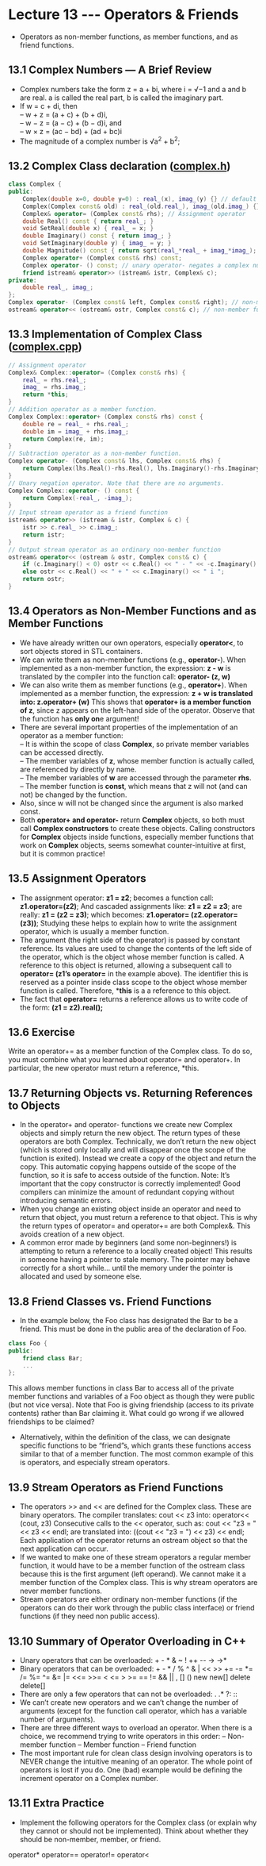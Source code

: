 # Lecture 13 --- Operators & Friends

- Operators as non-member functions, as member functions, and as friend functions.

## 13.1 Complex Numbers — A Brief Review

- Complex numbers take the form z = a + bi, where i = &radic;−1 and a and b are real. a is called the real part, b is called the imaginary part.
- If w = c + di, then  
  – w + z = (a + c) + (b + d)i,  
  – w − z = (a − c) + (b − d)i, and  
  – w × z = (ac − bd) + (ad + bc)i 
- The magnitude of a complex number is &radic;a<sup>2</sup> + b<sup>2</sup>;

## 13.2 Complex Class declaration ([complex.h](complex.h))

```cpp
class Complex {
public:
	Complex(double x=0, double y=0) : real_(x), imag_(y) {} // default constructor
	Complex(Complex const& old) : real_(old.real_), imag_(old.imag_) {} // copy constructor
	Complex& operator= (Complex const& rhs); // Assignment operator
	double Real() const { return real_; }
	void SetReal(double x) { real_ = x; }
	double Imaginary() const { return imag_; }
	void SetImaginary(double y) { imag_ = y; }
	double Magnitude() const { return sqrt(real_*real_ + imag_*imag_); }
	Complex operator+ (Complex const& rhs) const;
	Complex operator- () const; // unary operator- negates a complex number
	friend istream& operator>> (istream& istr, Complex& c);
private:
	double real_, imag_;
};
Complex operator- (Complex const& left, Complex const& right); // non-member function
ostream& operator<< (ostream& ostr, Complex const& c); // non-member function
```

## 13.3 Implementation of Complex Class ([complex.cpp](complex.cpp))

```cpp
// Assignment operator
Complex& Complex::operator= (Complex const& rhs) {
	real_ = rhs.real_;
	imag_ = rhs.imag_;
	return *this;
}
// Addition operator as a member function.
Complex Complex::operator+ (Complex const& rhs) const {
	double re = real_ + rhs.real_;
	double im = imag_ + rhs.imag_;
	return Complex(re, im);
}
// Subtraction operator as a non-member function.
Complex operator- (Complex const& lhs, Complex const& rhs) {
	return Complex(lhs.Real()-rhs.Real(), lhs.Imaginary()-rhs.Imaginary());
}
// Unary negation operator. Note that there are no arguments.
Complex Complex::operator- () const {
	return Complex(-real_, -imag_);
}
// Input stream operator as a friend function
istream& operator>> (istream & istr, Complex & c) {
	istr >> c.real_ >> c.imag_;
	return istr;
}
// Output stream operator as an ordinary non-member function
ostream& operator<< (ostream & ostr, Complex const& c) {
	if (c.Imaginary() < 0) ostr << c.Real() << " - " << -c.Imaginary() << " i ";
	else ostr << c.Real() << " + " << c.Imaginary() << " i ";
	return ostr;
}
```

## 13.4 Operators as Non-Member Functions and as Member Functions

- We have already written our own operators, especially **operator<**, to sort objects stored in STL containers.
- We can write them as non-member functions (e.g., **operator-**). When implemented as a non-member function,
the expression: **z - w** is translated by the compiler into the function call: **operator- (z, w)**
- We can also write them as member functions (e.g., **operator+**). When implemented as a member function, the
expression: **z + w is translated into: z.operator+ (w)**
This shows that **operator+ is a member function of z**, since z appears on the left-hand side of the operator.
Observe that the function has **only on**e argument!
- There are several important properties of the implementation of an operator as a member function:  
  – It is within the scope of class **Complex**, so private member variables can be accessed directly.  
  – The member variables of **z**, whose member function is actually called, are referenced by directly by name.  
  – The member variables of **w** are accessed through the parameter **rhs**.  
  – The member function is **const**, which means that z will not (and can not) be changed by the function.
- Also, since w will not be changed since the argument is also marked const.
- Both **operator+ and operator-** return **Complex** objects, so both must call **Complex constructors** to create these
objects. Calling constructors for **Complex** objects inside functions, especially member functions that work on
**Complex** objects, seems somewhat counter-intuitive at first, but it is common practice!

## 13.5 Assignment Operators

- The assignment operator: **z1 = z2**; becomes a function call: **z1.operator=(z2)**;
And cascaded assignments like: **z1 = z2 = z3**; are really: **z1 = (z2 = z3)**;
which becomes: **z1.operator= (z2.operator= (z3))**;
Studying these helps to explain how to write the assignment operator, which is usually a member function.
- The argument (the right side of the operator) is passed by constant reference. Its values are used to change
the contents of the left side of the operator, which is the object whose member function is called. A reference
to this object is returned, allowing a subsequent call to **operator= (z1’s operator=** in the example above).
The identifier this is reserved as a pointer inside class scope to the object whose member function is called.
Therefore, ***this** is a a reference to this object.
- The fact that **operator=** returns a reference allows us to write code of the form: **(z1 = z2).real();**

## 13.6 Exercise

Write an operator+= as a member function of the Complex class. To do so, you must combine what you learned
about operator= and operator+. In particular, the new operator must return a reference, *this.




## 13.7 Returning Objects vs. Returning References to Objects

- In the operator+ and operator- functions we create new Complex objects and simply return the new object.
The return types of these operators are both Complex.
Technically, we don’t return the new object (which is stored only locally and will disappear once the scope of
the function is exited). Instead we create a copy of the object and return the copy. This automatic copying
happens outside of the scope of the function, so it is safe to access outside of the function. Note: It’s important
that the copy constructor is correctly implemented! Good compilers can minimize the amount of redundant
copying without introducing semantic errors.
- When you change an existing object inside an operator and need to return that object, you must return a
reference to that object. This is why the return types of operator= and operator+= are both Complex&.
This avoids creation of a new object.
- A common error made by beginners (and some non-beginners!) is attempting to return a reference to a locally
created object! This results in someone having a pointer to stale memory. The pointer may behave correctly
for a short while... until the memory under the pointer is allocated and used by someone else.

## 13.8 Friend Classes vs. Friend Functions

- In the example below, the Foo class has designated the Bar to be a friend. This must be done in the public
area of the declaration of Foo.
```cpp
class Foo {
public:
	friend class Bar;
	...
};
```
This allows member functions in class Bar to access all of the private member functions and variables of a Foo
object as though they were public (but not vice versa). Note that Foo is giving friendship (access to its private
contents) rather than Bar claiming it. What could go wrong if we allowed friendships to be claimed?
- Alternatively, within the definition of the class, we can designate specific functions to be “friend”s, which
grants these functions access similar to that of a member function. The most common example of this is
operators, and especially stream operators.

## 13.9 Stream Operators as Friend Functions

- The operators >> and << are defined for the Complex class. These are binary operators.
The compiler translates: cout << z3 into: operator<< (cout, z3)
Consecutive calls to the << operator, such as: cout << "z3 = " << z3 << endl;
are translated into: ((cout << "z3 = ") << z3) << endl;
Each application of the operator returns an ostream object so that the next application can occur.
- If we wanted to make one of these stream operators a regular member function, it would have to be a member
function of the ostream class because this is the first argument (left operand). We cannot make it a member
function of the Complex class. This is why stream operators are never member functions.
- Stream operators are either ordinary non-member functions (if the operators can do their work through the
public class interface) or friend functions (if they need non public access).

## 13.10 Summary of Operator Overloading in C++

- Unary operators that can be overloaded: + - * & ~ ! ++ -- -> ->*
- Binary operators that can be overloaded: + - * / % ^ & | << >> += -= *= /= %= ^=
&= |= <<= >>= < <= > >= == != && || , [] () new new[] delete delete[]
- There are only a few operators that can not be overloaded: . .* ?: ::
- We can’t create new operators and we can’t change the number of arguments (except for the function call
operator, which has a variable number of arguments).
- There are three different ways to overload an operator. When there is a choice, we recommend trying to write
operators in this order:
  – Non-member function
  – Member function
  – Friend function
- The most important rule for clean class design involving operators is to NEVER change the intuitive
meaning of an operator. The whole point of operators is lost if you do. One (bad) example would be
defining the increment operator on a Complex number.

## 13.11 Extra Practice

- Implement the following operators for the Complex class (or explain why they cannot or should not be
implemented). Think about whether they should be non-member, member, or friend.

operator* operator== operator!= operator<
